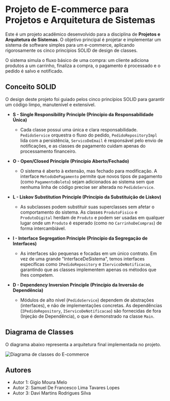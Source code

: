 # Projeto de E-commerce para Projetos e Arquitetura de Sistemas

Este é um projeto acadêmico desenvolvido para a disciplina de **Projetos e Arquitetura de Sistemas**. O objetivo principal é projetar e implementar um sistema de software simples para um e-commerce, aplicando rigorosamente os cinco princípios SOLID de design de classes.

O sistema simula o fluxo básico de uma compra: um cliente adiciona produtos a um carrinho, finaliza a compra, o pagamento é processado e o pedido é salvo e notificado.

## Conceito SOLID

O design deste projeto foi guiado pelos cinco princípios SOLID para garantir um código limpo, manutenível e extensível.

* **S - Single Responsibility Principle (Princípio da Responsabilidade Única)**
    * Cada classe possui uma única e clara responsabilidade. `PedidoService` orquestra o fluxo do pedido, `PedidoRepositoryImpl` lida com a persistência, `ServicoDeEmail` é responsável pelo envio de notificações, e as classes de pagamento cuidam apenas do processamento financeiro.

* **O - Open/Closed Principle (Princípio Aberto/Fechado)**
    * O sistema é aberto à extensão, mas fechado para modificação. A interface `MetodoDePagamento` permite que novos tipos de pagamento (como `PagamentoBoleto`) sejam adicionados ao sistema sem que nenhuma linha de código precise ser alterada no `PedidoService`.

* **L - Liskov Substitution Principle (Princípio da Substituição de Liskov)**
    * As subclasses podem substituir suas superclasses sem afetar o comportamento do sistema. As classes `ProdutoFisico` e `ProdutoDigital` herdam de `Produto` e podem ser usadas em qualquer lugar onde um `Produto` é esperado (como no `CarrinhoDeCompras`) de forma intercambiável.

* **I - Interface Segregation Principle (Princípio da Segregação de Interfaces)**
    * As interfaces são pequenas e focadas em um único contrato. Em vez de uma grande "InterfaceDeSistema", temos interfaces específicas como `IPedidoRepository` e `IServicoDeNotificacao`, garantindo que as classes implementem apenas os métodos que lhes competem.

* **D - Dependency Inversion Principle (Princípio da Inversão de Dependência)**
    * Módulos de alto nível (`PedidoService`) dependem de abstrações (interfaces), e não de implementações concretas. As dependências (`IPedidoRepository`, `IServicoDeNotificacao`) são fornecidas de fora (Injeção de Dependência), o que é demonstrado na classe `Main`.

## Diagrama de Classes

O diagrama abaixo representa a arquitetura final implementada no projeto.

![Diagrama de classes do E-commerce](../docs/diagrama_classes_proj-arquitetura.png)


## Autores

* Autor 1: Gigio Moura Melo
* Autor 2: Samuel De Francesco Lima Tavares Lopes
* Autor 3: Davi Martins Rodrigues Silva
